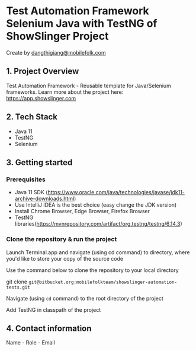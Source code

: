 
# Test Automation Framework Selenium Java with TestNG of ShowSlinger Project
Create by dangthigiang@mobilefolk.com
## 1. Project Overview
Test Automation Framework - Reusable template for Java/Selenium frameworks. Learn more about the project here: https://app.showslinger.com

## 2. Tech Stack
  - Java 11
  - TestNG
  - Selenium

## 3. Getting started 

### Prerequisites
- Java 11 SDK (https://www.oracle.com/java/technologies/javase/jdk11-archive-downloads.html)
- Use IntelliJ IDEA is the best choice (easy change the JDK version)
- Install Chrome Browser, Edge Browser, Firefox Browser
- TestNG libraries(https://mvnrepository.com/artifact/org.testng/testng/6.14.3)

### Clone the repository & run the project
Launch Terminal.app and navigate (using cd command) to directory, where you'd like to store your copy of the source code

Use the command below to clone the repository to your local directory

git clone  `git@bitbucket.org:mobilefolkteam/showslinger-automation-tests.git `

Navigate (using `cd` command) to the root directory of the project

Add TestNG in classpath of the project

## 4. Contact information  
Name - Role - Email  

